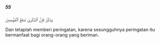 ##### 55

<span class="ayah">وَذَكِّرْ فَإِنَّ ٱلذِّكْرَىٰ تَنفَعُ ٱلْمُؤْمِنِينَ</span>

<span class="ayah_translation">Dan tetaplah memberi peringatan, karena sesungguhnya peringatan itu bermanfaat bagi orang-orang yang beriman.</span>
